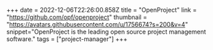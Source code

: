 +++
date = 2022-12-06T22:26:00.858Z
title = "OpenProject"
link = "https://github.com/opf/openproject"
thumbnail = "https://avatars.githubusercontent.com/u/1756674?s=200&v=4"
snippet="OpenProject is the leading open source project management software."
tags = ["project-manager"]
+++
